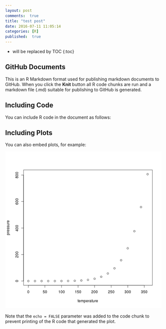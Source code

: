 ```yaml
---
layout: post
comments:  true
title: "test post"
date: 2016-07-11 11:05:14
categories: [R]
published:  true
---
```


* will be replaced by TOC
{:toc}



## GitHub Documents

This is an R Markdown format used for publishing markdown documents to GitHub. When you click the **Knit** button all R code chunks are run and a markdown file (.md) suitable for publishing to GitHub is generated.

## Including Code

You can include R code in the document as follows:


## Including Plots

You can also embed plots, for example:

![plot of chunk pressure](/figure/source/2016-07-11-test-post/pressure-1.png)

Note that the `echo = FALSE` parameter was added to the code chunk to prevent printing of the R code that generated the plot.
